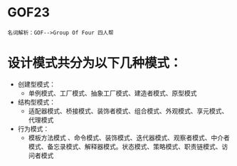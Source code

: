# GOF23

	名词解析：GOF-->Group Of Four 四人帮

# 设计模式共分为以下几种模式：

- 创建型模式：
	 - 单例模式、工厂模式、抽象工厂模式、建造者模式、原型模式
- 结构型模式：
	 - 适配器模式、桥接模式、装饰者模式、组合模式、外观模式、享元模式、代理模式
- 行为模式：
	- 模板方法模式 、命令模式、装饰模式、迭代器模式、观察者模式、中介者模式、备忘录模式、解释器模式。状态模式、策略模式、职责链模式、访问者模式
